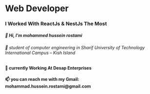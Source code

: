 <h1>Web Developer</h1>

<h3>I Worked With ReactJs & NestJs The Most</h3>

<h5>👋 Hi, I’m mohammed hussein rostami </h5>
<h6>👋 student of computer engineering in Sharif University of Technology International Campus – Kish Island</h6>

<h4>🌱 currently Working At Desap Enterprises</h4>
<h4>📫 you can reach me with my Gmail: mohammad.hussein.rostami@gmail.com</h4>
